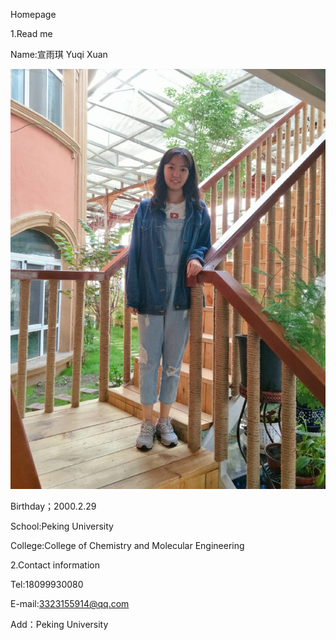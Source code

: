 
Homepage

1.Read me

Name:宣雨琪 Yuqi Xuan

![image](https://github.com/wulixuanxuan/homepage/blob/master/%E5%BE%AE%E4%BF%A1%E5%9B%BE%E7%89%87_20180924094459.jpg)

Birthday；2000.2.29         

School:Peking University 

College:College of Chemistry and Molecular Engineering 


2.Contact information

Tel:18099930080

E-mail:3323155914@qq.com

Add：Peking University 
